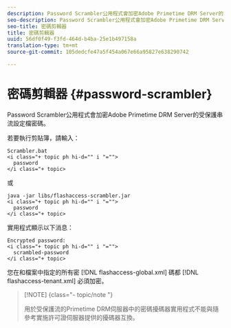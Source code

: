 ```yaml
---
description: Password Scrambler公用程式會加密Adobe Primetime DRM Server的受保護串流設定檔密碼。
seo-description: Password Scrambler公用程式會加密Adobe Primetime DRM Server的受保護串流設定檔密碼。
seo-title: 密碼剪輯器
title: 密碼剪輯器
uuid: 56df0f49-f3fd-464d-b4ba-25e1b497158a
translation-type: tm+mt
source-git-commit: 105dedcfe47a5f454a067e66a95827e638290742

---
```



# 密碼剪輯器 {#password-scrambler}

Password Scrambler公用程式會加密Adobe Primetime DRM Server的受保護串流設定檔密碼。

若要執行剪貼簿，請輸入：

```
Scrambler.bat  
<i class="+ topic ph hi-d="" i "="">
  password 
</i class="+ topic>
```

或

```
java -jar libs/flashaccess-scrambler.jar  
<i class="+ topic ph hi-d="" i "="">
  password  
</i class="+ topic>
```

實用程式顯示以下消息：

```
Encrypted password:  
<i class="+ topic ph hi-d="" i "="">
  scrambled-password 
</i class="+ topic>
```

您在和檔案中指定的所有密 [!DNL flashaccess-global.xml] 碼都 [!DNL flashaccess-tenant.xml] 必須加密。

>[!NOTE] {class=&quot;- topic/note &quot;}
>
>用於受保護流的Primetime DRM伺服器中的密碼擾碼器實用程式不能與隨參考實施許可證伺服器提供的擾碼器互換。
